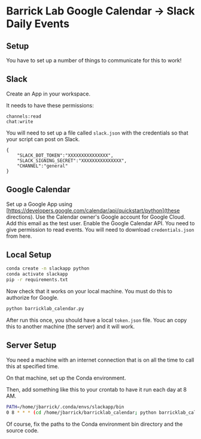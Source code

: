# Barrick Lab Google Calendar -> Slack Daily Events

## Setup

You have to set up a number of things to communicate for this to work!

## Slack

Create an App in your workspace.

It needs to have these permissions:
```
channels:read
chat:write
```

You will need to set up a file called `slack.json` with the credentials so that your script can post on Slack.

```
{
	"SLACK_BOT_TOKEN":"XXXXXXXXXXXXXXX", 
	"SLACK_SIGNING_SECRET":"XXXXXXXXXXXXXXX",
	"CHANNEL":"general"
}
```

## Google Calendar

Set up a Google App using [https://developers.google.com/calendar/api/quickstart/python](these directions). Use the Calendar owner's Google account for Google Cloud. Add this email as the test user. Enable the Google Calendar API. You need to give permission to read events. You will need to download `credentials.json` from here.

## Local Setup

```bash
conda create -n slackapp python
conda activate slackapp
pip -r requirements.txt
```

Now check that it works on your local machine. You must do this to authorize for Google.
```bash
python barricklab_calendar.py
```
After run this once, you should have a local `token.json` file. Youc an copy this to another machine (the server) and it will work.

## Server Setup

You need a machine with an internet connection that is on all the time to call this at specified time.

On that machine, set up the Conda environment.

Then, add something like this to your crontab to have it run each day at 8 AM.

```bash
PATH=/home/jbarrick/.conda/envs/slackapp/bin
0 8 * * * (cd /home/jbarrick/barricklab_calendar; python barricklab_calendar.py >> /home/jbarrick/barricklab_calendar/logs.log 2>&1)
```

Of course, fix the paths to the Conda environment bin directory and the source code.